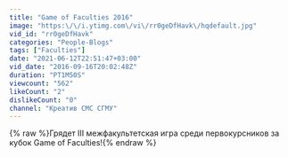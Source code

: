 ```yaml
---
title: "Game of Faculties 2016"
image: "https:\/\/i.ytimg.com\/vi\/rr0geDfHavk\/hqdefault.jpg"
vid_id: "rr0geDfHavk"
categories: "People-Blogs"
tags: ["Faculties"]
date: "2021-06-12T22:51:47+03:00"
vid_date: "2016-09-16T20:02:48Z"
duration: "PT1M50S"
viewcount: "562"
likeCount: "2"
dislikeCount: "0"
channel: "Креатив СМС СГМУ"
---
```

{% raw %}Грядет III межфакультетская игра среди первокурсников за кубок Game of Faculties!{% endraw %}
